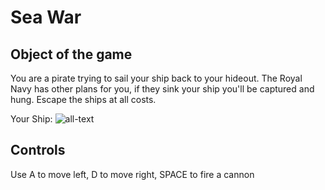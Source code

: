 # Sea War

## Object of the game

You are a pirate trying to sail your ship back to your hideout. The Royal Navy has other plans for you, if they sink your ship you'll be captured and hung. Escape the ships at all costs.

Your Ship:
![all-text](https://raw.github.com/KhalDrogo5190/sea-war-anders-blom/master/Assets/Images/Ships/ship1.png "Sick Gnarly Am I Right ;)")

## Controls 

Use A to move left, D to move right, SPACE to fire a cannon
